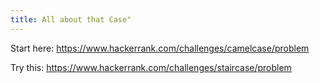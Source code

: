 ```yaml
---
title: All about that Case"
---
```


Start here:
https://www.hackerrank.com/challenges/camelcase/problem

Try this:
https://www.hackerrank.com/challenges/staircase/problem
